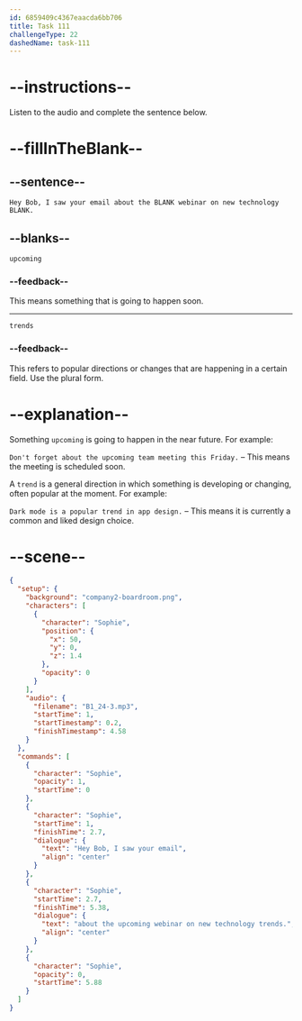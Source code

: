 ```yaml
---
id: 6859409c4367eaacda6bb706
title: Task 111
challengeType: 22
dashedName: task-111
---
```


<!-- (Audio) Sophie: Hey Bob, I saw your email about the upcoming webinar on new technology trends. -->

# --instructions--

Listen to the audio and complete the sentence below.

# --fillInTheBlank--

## --sentence--

`Hey Bob, I saw your email about the BLANK webinar on new technology BLANK.`

## --blanks--

`upcoming`

### --feedback--

This means something that is going to happen soon.

---

`trends`

### --feedback--

This refers to popular directions or changes that are happening in a certain field. Use the plural form.

# --explanation--

Something `upcoming` is going to happen in the near future. For example:

`Don't forget about the upcoming team meeting this Friday.` – This means the meeting is scheduled soon.

A `trend` is a general direction in which something is developing or changing, often popular at the moment. For example:

`Dark mode is a popular trend in app design.` – This means it is currently a common and liked design choice.

# --scene--

```json
{
  "setup": {
    "background": "company2-boardroom.png",
    "characters": [
      {
        "character": "Sophie",
        "position": {
          "x": 50,
          "y": 0,
          "z": 1.4
        },
        "opacity": 0
      }
    ],
    "audio": {
      "filename": "B1_24-3.mp3",
      "startTime": 1,
      "startTimestamp": 0.2,
      "finishTimestamp": 4.58
    }
  },
  "commands": [
    {
      "character": "Sophie",
      "opacity": 1,
      "startTime": 0
    },
    {
      "character": "Sophie",
      "startTime": 1,
      "finishTime": 2.7,
      "dialogue": {
        "text": "Hey Bob, I saw your email",
        "align": "center"
      }
    },
    {
      "character": "Sophie",
      "startTime": 2.7,
      "finishTime": 5.38,
      "dialogue": {
        "text": "about the upcoming webinar on new technology trends.",
        "align": "center"
      }
    },
    {
      "character": "Sophie",
      "opacity": 0,
      "startTime": 5.88
    }
  ]
}
```

